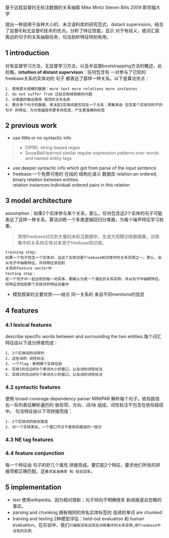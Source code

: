 基于远程监督的无标注数据的关系抽取 Mike Mintz Steven Bills 2009 斯坦福大学<br>

提出一种适用于各种大小的、未注语料库的研究范式，distant supervision。结合了监督IE和无监督IE技术的优点。分析了特征性能，显示 对于有歧义，或词汇距离远的句子的关系抽取任务，句法剖析特征特别有用。
## 1 introduction
对有监督学习方法，无监督学习方法，以及半监督bootstrapping方法的概述，此处略。**intuition of distant supervison**：任何包含有 一对参与了已知的freebase关系的实体对的 句子
都表达了那样一种关系。以下是算法优点：
```
1. 使用更大规模的数据：more text more relations more instances
2. do not suffer from 过拟合和域依赖的问题
3. 分类器的输出使用 规范的关系名称
4. 整合多个句子的数据，来决定2实体间是否存在一个关系：聚集来自 包含某个实体对的不同句子 的特征，为分类器提供更多的信息，产生更准确的标签
```
## 2 previous work
+ use little or no syntactic info
>+ DIPRE: string-based regex
>+ SnowBall:learned similar regular expression patterns over words and named entity tags

+ use deeper syntactic info which got from parse of the input sentence
+ freebase:一个免费可用的 在线的 结构化语义 数据库
relation:an ordered, binary relation between entities.<br>
relation instances:individual ordered pairs in this relation

## 3 model architecture
assumption：如果2个实体参与某个关系，那么，任何包含这2个实体的句子可能表达了这样一种关系。算法训练一个多类逻辑回归分类器，为每个噪声特征学习权重。
>使用freebase对应到大量的未标注数据中，生成大规模训练数据集，训练集中的关系和实体对来源于freebase知识库。
```
training step:
如果一个句子包含一个实体对，且这个实体对是freebase知识库中的关系实例之一，那么，会从句子中抽取特征，并将特征添加到
关系的feature vector中
testing step：
在一个句子中一起出现的每一对实体，都被认为是一个潜在的关系实例，并从句子中抽取特征，将特征添加到那个实体对的特征向量中
```
+ 模型框架的主要优势——结合 同一关系的 来自不同mentions的信息
## 4 features
### 4.1 lexical features
describe specific words between and surrounding the two entities.每个词汇特征由以下成分拼接而成：
```
1. 2个实体间的词序列
2. 这些词的 词性标注
3. 一个flag：表明哪个实体在前
4. 实体1的左边的k个单词大小的窗口，以及词的词性标注
5. 实体2的右边的k个单词大小的窗口，以及词的词性标注
```
### 4.2 syntactic features
使用 broad-coverage dependency parser MINIPAR 解析每个句子。依存路径右一系列表征解析遍历的 依存项、方向、词/块 组成。词性标注不包含在依存路径中。
句法特征由以下项拼接而成：
```
1. 2个实体间的依存路径
2. 对一个实体来说，一个窗口节点不是依存路径的一部分
```
### 4.3 NE tag features
### 4.4 feature conjunction
每一个特征由 句子的好几个属性 拼接而成。要匹配2个特征，要求他们所有的拼接项都正确匹配。这`要求高准确率 和 低召回率`。
## 5 implementation
+ text
使用wikipedia。因为相对很新；句子倾向于明确很多 新闻报道会忽略的 事实。
+ parsing and chunking
拥有相同的命名实体标签的 连续的单词 are chunked
+ training and testing
2种模型评估：held-out evaluation 和 human evaluation。在实验中，我们`只抽取没有出现在训练集中的关系实例,即freebase中没有的实例`.
